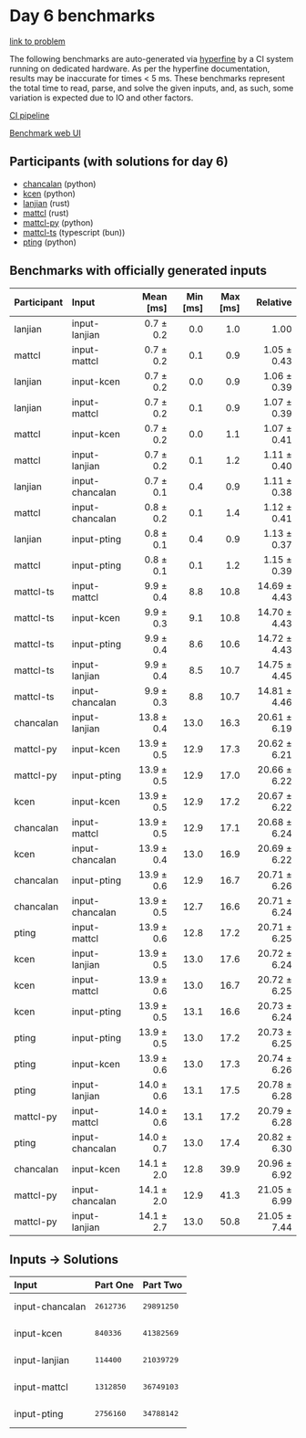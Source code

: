 # Day 6 benchmarks

[link to problem](https://adventofcode.com/2023/day/6)

The following benchmarks are auto-generated via
[hyperfine](https://github.com/sharkdp/hyperfine) by a CI system running on
dedicated hardware. As per the hyperfine documentation, results may be
inaccurate for times < 5 ms. These benchmarks represent the total time to read,
parse, and solve the given inputs, and, as such, some variation is expected due
to IO and other factors.

[CI pipeline](http://ci.papercode.net:8080/teams/main/pipelines/aoc2023)

[Benchmark web UI](https://aoc.ancalagon.black)


## Participants (with solutions for day 6)

- [chancalan](https://github.com/chancalan/aoc2023) (python)
- [kcen](https://github.com/kcen/aoc2023) (python)
- [lanjian](https://github.com/lanjian/aoc-2023) (rust)
- [mattcl](https://github.com/mattcl/aoc2023) (rust)
- [mattcl-py](https://github.com/mattcl/aoc2023-py) (python)
- [mattcl-ts](https://github.com/mattcl/aoc2023-js) (typescript (bun))
- [pting](https://github.com/pting/aoc2023) (python)


## Benchmarks with officially generated inputs

| Participant | Input | Mean [ms] | Min [ms] | Max [ms] | Relative |
|:---|:---|---:|---:|---:|---:|
| lanjian | input-lanjian | 0.7 ± 0.2 | 0.0 | 1.0 | 1.00 |
| mattcl | input-mattcl | 0.7 ± 0.2 | 0.1 | 0.9 | 1.05 ± 0.43 |
| lanjian | input-kcen | 0.7 ± 0.2 | 0.0 | 0.9 | 1.06 ± 0.39 |
| lanjian | input-mattcl | 0.7 ± 0.2 | 0.1 | 0.9 | 1.07 ± 0.39 |
| mattcl | input-kcen | 0.7 ± 0.2 | 0.0 | 1.1 | 1.07 ± 0.41 |
| mattcl | input-lanjian | 0.7 ± 0.2 | 0.1 | 1.2 | 1.11 ± 0.40 |
| lanjian | input-chancalan | 0.7 ± 0.1 | 0.4 | 0.9 | 1.11 ± 0.38 |
| mattcl | input-chancalan | 0.8 ± 0.2 | 0.1 | 1.4 | 1.12 ± 0.41 |
| lanjian | input-pting | 0.8 ± 0.1 | 0.4 | 0.9 | 1.13 ± 0.37 |
| mattcl | input-pting | 0.8 ± 0.1 | 0.1 | 1.2 | 1.15 ± 0.39 |
| mattcl-ts | input-mattcl | 9.9 ± 0.4 | 8.8 | 10.8 | 14.69 ± 4.43 |
| mattcl-ts | input-kcen | 9.9 ± 0.3 | 9.1 | 10.8 | 14.70 ± 4.43 |
| mattcl-ts | input-pting | 9.9 ± 0.4 | 8.6 | 10.6 | 14.72 ± 4.43 |
| mattcl-ts | input-lanjian | 9.9 ± 0.4 | 8.5 | 10.7 | 14.75 ± 4.45 |
| mattcl-ts | input-chancalan | 9.9 ± 0.3 | 8.8 | 10.7 | 14.81 ± 4.46 |
| chancalan | input-lanjian | 13.8 ± 0.4 | 13.0 | 16.3 | 20.61 ± 6.19 |
| mattcl-py | input-kcen | 13.9 ± 0.5 | 12.9 | 17.3 | 20.62 ± 6.21 |
| mattcl-py | input-pting | 13.9 ± 0.5 | 12.9 | 17.0 | 20.66 ± 6.22 |
| kcen | input-kcen | 13.9 ± 0.5 | 12.9 | 17.2 | 20.67 ± 6.22 |
| chancalan | input-mattcl | 13.9 ± 0.5 | 12.9 | 17.1 | 20.68 ± 6.24 |
| kcen | input-chancalan | 13.9 ± 0.4 | 13.0 | 16.9 | 20.69 ± 6.22 |
| chancalan | input-pting | 13.9 ± 0.6 | 12.9 | 16.7 | 20.71 ± 6.26 |
| chancalan | input-chancalan | 13.9 ± 0.5 | 12.7 | 16.6 | 20.71 ± 6.24 |
| pting | input-mattcl | 13.9 ± 0.6 | 12.8 | 17.2 | 20.71 ± 6.25 |
| kcen | input-lanjian | 13.9 ± 0.5 | 13.0 | 17.6 | 20.72 ± 6.24 |
| kcen | input-mattcl | 13.9 ± 0.6 | 13.0 | 16.7 | 20.72 ± 6.25 |
| kcen | input-pting | 13.9 ± 0.5 | 13.1 | 16.6 | 20.73 ± 6.24 |
| pting | input-pting | 13.9 ± 0.5 | 13.0 | 17.2 | 20.73 ± 6.25 |
| pting | input-kcen | 13.9 ± 0.6 | 13.0 | 17.3 | 20.74 ± 6.26 |
| pting | input-lanjian | 14.0 ± 0.6 | 13.1 | 17.5 | 20.78 ± 6.28 |
| mattcl-py | input-mattcl | 14.0 ± 0.6 | 13.1 | 17.2 | 20.79 ± 6.28 |
| pting | input-chancalan | 14.0 ± 0.7 | 13.0 | 17.4 | 20.82 ± 6.30 |
| chancalan | input-kcen | 14.1 ± 2.0 | 12.8 | 39.9 | 20.96 ± 6.92 |
| mattcl-py | input-chancalan | 14.1 ± 2.0 | 12.9 | 41.3 | 21.05 ± 6.99 |
| mattcl-py | input-lanjian | 14.1 ± 2.7 | 13.0 | 50.8 | 21.05 ± 7.44 |


## Inputs -> Solutions

| Input | Part One | Part Two |
|:---|:---|:---|
|input-chancalan|<pre>2612736</pre>|<pre>29891250</pre>|
|input-kcen|<pre>840336</pre>|<pre>41382569</pre>|
|input-lanjian|<pre>114400</pre>|<pre>21039729</pre>|
|input-mattcl|<pre>1312850</pre>|<pre>36749103</pre>|
|input-pting|<pre>2756160</pre>|<pre>34788142</pre>|